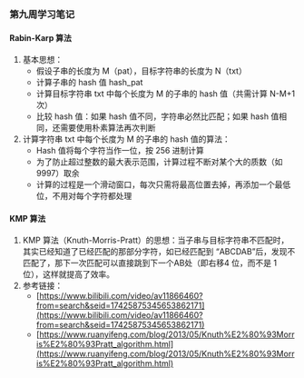 ### 第九周学习笔记

#### Rabin-Karp 算法
1. 基本思想：
	* 假设子串的长度为 M（pat），目标字符串的长度为 N（txt）
	* 计算子串的 hash 值 hash_pat
	* 计算目标字符串 txt 中每个长度为 M 的子串的 hash 值（共需计算 N-M+1 次）
	* 比较 hash 值：如果 hash 值不同，字符串必然比匹配；如果 hash 值相同，还需要使用朴素算法再次判断
2. 计算字符串 txt 中每个长度为 M 的子串的 hash 值的算法：
	* Hash 值将每个字符当作一位，按 256 进制计算
	* 为了防止超过整数的最大表示范围，计算过程不断对某个大的质数（如 9997）取余
	* 计算的过程是一个滑动窗口，每次只需将最高位置去掉，再添加一个最低位，不用对每个字符都处理

#### KMP 算法
1. KMP 算法（Knuth-Morris-Pratt）的思想：当子串与目标字符串不匹配时，其实已经知道了已经匹配的那部分字符，如已经匹配到 “ABCDAB”后，发现不匹配了，那下一次匹配可以直接跳到下一个AB处（即右移4 位，而不是 1 位），这样就提高了效率。
2. 参考链接：
	* [https://www.bilibili.com/video/av11866460?from=search&seid=17425875345653862171](https://www.bilibili.com/video/av11866460?from=search&seid=17425875345653862171)
	* [https://www.ruanyifeng.com/blog/2013/05/Knuth%E2%80%93Morris%E2%80%93Pratt_algorithm.html](https://www.ruanyifeng.com/blog/2013/05/Knuth%E2%80%93Morris%E2%80%93Pratt_algorithm.html)